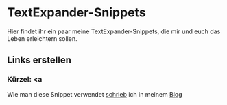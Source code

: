 TextExpander-Snippets
=====================

Hier findet ihr ein paar meine TextExpander-Snippets, die mir und euch das Leben erleichtern sollen.

## Links erstellen
### Kürzel: <a
Wie man diese Snippet verwendet [schrieb](http://buntepixel.org/2013/05/27/links-leichter-einfuegen-dank-textexpander-snippet/) ich in meinem [Blog](http://buntepixel.org/)